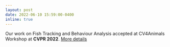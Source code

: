 ```yaml
---
layout: post
date: 2022-06-10 15:59:00-0400
inline: true
---
```


Our work on Fish Tracking and Behaviour Analysis accepted at CV4Animals Workshop at **CVPR 2022**. [More details](https://github.com/shreesha-sur/Sillago-Sihama-Vid) 
